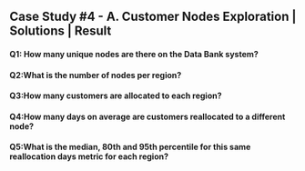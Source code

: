 ## Case Study #4 - A. Customer Nodes Exploration | Solutions | Result

#### Q1: How many unique nodes are there on the Data Bank system?
#### Q2:What is the number of nodes per region?
#### Q3:How many customers are allocated to each region?
#### Q4:How many days on average are customers reallocated to a different node?
#### Q5:What is the median, 80th and 95th percentile for this same reallocation days metric for each region?


